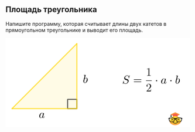 ## Площадь треугольника

Напишите программу, которая считывает длины двух катетов в прямоугольном треугольнике и выводит его площадь.

<img src="/img/problem6.1.1.png" alt="Площадь прямоугольного треугольника" width="600">